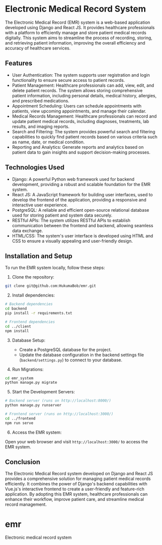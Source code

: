 # Electronic Medical Record System

The Electronic Medical Record (EMR) system is a web-based application developed using Django and React JS. It provides healthcare professionals with a platform to efficiently manage and store patient medical records digitally. This system aims to streamline the process of recording, storing, and retrieving patient information, improving the overall efficiency and accuracy of healthcare services.

## Features

- User Authentication: The system supports user registration and login functionality to ensure secure access to patient records.
- Patient Management: Healthcare professionals can add, view, edit, and delete patient records. The system allows storing comprehensive patient information, including personal details, medical history, allergies, and prescribed medications.
- Appointment Scheduling: Users can schedule appointments with patients, view upcoming appointments, and manage their calendar.
- Medical Records Management: Healthcare professionals can record and update patient medical records, including diagnoses, treatments, lab results, and imaging reports.
- Search and Filtering: The system provides powerful search and filtering capabilities to quickly find patient records based on various criteria such as name, date, or medical condition.
- Reporting and Analytics: Generate reports and analytics based on patient data to gain insights and support decision-making processes.

## Technologies Used

- Django: A powerful Python web framework used for backend development, providing a robust and scalable foundation for the EMR system.
- React JS: A JavaScript framework for building user interfaces, used to develop the frontend of the application, providing a responsive and interactive user experience.
- PostgreSQL: A reliable and efficient open-source relational database used for storing patient and system data securely.
- RESTful APIs: The system utilizes RESTful APIs to establish communication between the frontend and backend, allowing seamless data exchange.
- HTML/CSS: The system's user interface is developed using HTML and CSS to ensure a visually appealing and user-friendly design.

## Installation and Setup

To run the EMR system locally, follow these steps:

1. Clone the repository:

```bash
git clone git@github.com:HukumaBob/emr.git
```

2. Install dependencies:

```bash
# Backend dependencies
cd backend
pip install -r requirements.txt

# Frontend dependencies
cd ../client
npm install
```

3. Database Setup:

   - Create a PostgreSQL database for the project.
   - Update the database configuration in the backend settings file (`backend/settings.py`) to connect to your database.

4. Run Migrations:

```bash
cd emr_system
python manage.py migrate
```

5. Start the Development Servers:

```bash
# Backend server (runs on http://localhost:8000/)
python manage.py runserver

# Frontend server (runs on http://localhost:3000/)
cd ../frontend
npm run serve
```

6. Access the EMR system:

Open your web browser and visit `http://localhost:3000/` to access the EMR system.
 
## Conclusion

The Electronic Medical Record system developed on Django and React JS provides a comprehensive solution for managing patient medical records efficiently. It combines the power of Django's backend capabilities with Vue.js's interactive frontend to create a user-friendly and feature-rich application. By adopting this EMR system, healthcare professionals can enhance their workflow, improve patient care, and streamline medical record management.
# emr
Electronic medical record system

